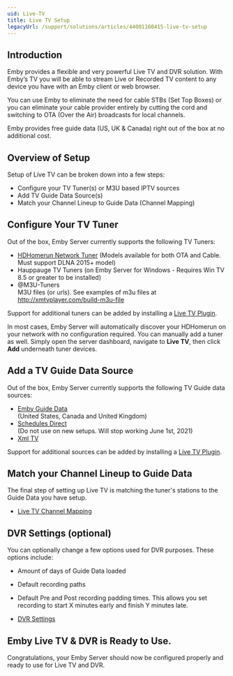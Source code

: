 ```yaml
---
uid: Live-TV
title: Live TV Setup
legacyUrl: /support/solutions/articles/44001160415-live-tv-setup
---
```


## Introduction

Emby provides a flexible and very powerful Live TV and DVR solution.  With Emby’s TV you will be able to stream Live or Recorded TV content to any device you have with an Emby client or web browser.

You can use Emby to eliminate the need for cable STBs (Set Top Boxes) or you can eliminate your cable provider entirely by cutting the cord and switching to OTA (Over the Air) broadcasts for local channels.

Emby provides free guide data (US, UK & Canada) right out of the box at no additional cost.

## Overview of Setup

Setup of Live TV can be broken down into a few steps:
* Configure your TV Tuner(s) or M3U based IPTV sources
* Add TV Guide Data Source(s)
* Match your Channel Lineup to Guide Data (Channel Mapping)

## Configure Your TV Tuner

Out of the box, Emby Server currently supports the following TV Tuners:

- [HDHomerun Network Tuner](HDHomeRun-Setup.md) (Models available for both OTA and Cable. Must support DLNA 2015+ model)
- Hauppauge TV Tuners (on Emby Server for Windows - Requires Win TV 8.5 or greater to be installed)
- @M3U-Tuners  
M3U files (or urls). See examples of m3u files at http://xmtvplayer.com/build-m3u-file

Support for additional tuners can be added by installing a [Live TV Plugin](Live-TV-Plugins.md).

In most cases, Emby Server will automatically discover your HDHomerun on your network with no configuration required. You can manually add a tuner as well.  Simply open the server dashboard, navigate to **Live TV**, then click **Add** underneath tuner devices.

## Add a TV Guide Data Source

Out of the box, Emby Server currently supports the following TV Guide data sources:

* [Emby Guide Data](Emby-Guide-Data.md)  
  (United States, Canada and United Kingdom)
* [Schedules Direct](Schedules-Direct.md)  
  (Do not use on new setups. Will stop working June 1st, 2021)
* [Xml TV](Xml-Tv.md)

Support for additional sources can be added by installing a [Live TV Plugin](Live-TV-Plugins.md).

## Match your Channel Lineup to Guide Data
The final step of setting up Live TV is matching the tuner's stations to the Guide Data you have setup.

* [Live TV Channel Mapping](Live-TV-Channel-Mapping.md)

## DVR Settings (optional)

You can optionally change a few options used for DVR purposes.  These options include:
* Amount of days of Guide Data loaded
* Default recording paths
* Default Pre and Post recording padding times.  This allows you set recording to start X minutes early and finish Y minutes late.

* [DVR Settings](DVR-Settings.md)

## Emby Live TV & DVR is Ready to Use.
Congratulations, your Emby Server should now be configured properly and ready to use for Live TV and DVR.
